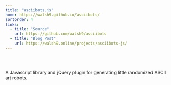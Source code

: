 ```yaml
---
title: "asciibots.js"
home: https://walsh9.github.io/asciibots/
sortorder: 4
links:
  - title: "Source"
    url: https://github.com/walsh9/asciibots
  - title: "Blog Post"
    url: https://walsh9.online/projects/asciibots-js/
---
```

<pre style="display:inline-block" class="bot"></pre>
<pre style="display:inline-block" class="bot"></pre>
<pre style="display:inline-block" class="bot"></pre>
<script src="../js/asciibots.min.js"></script>
<script>
(function(){
    var bots = document.querySelectorAll('.bot');
    for(var i = 0; i < bots.length; i++) {
        bots[i].textContent = Asciibots.bot();
    }
    setInterval(function() { 
        for(var i = 0; i < bots.length; i++) {
            if (Math.random() < 0.25) {
                bots[i].textContent = Asciibots.bot();
            }
        }
    },
    Math.random() * 1000 + 800);
}());
</script>

A Javascript library and jQuery plugin for generating little randomized ASCII art robots.
